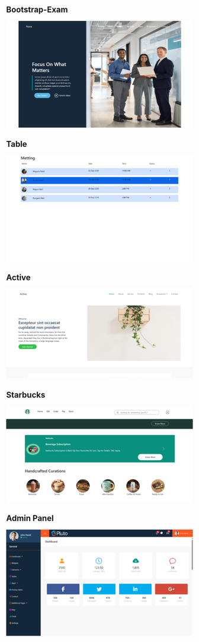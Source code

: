 <h2>Bootstrap-Exam</h2>

<a href="https://melodious-seahorse-9ac41c.netlify.app/"><img src="bootstrap-exam.png"></a>

<h2>Table</h2>

<a href="https://stunning-eclair-33dccf.netlify.app/"><img src="table.png"></a>

<h2>Active</h2>

<a href="https://phenomenal-custard-94f8d1.netlify.app/"><img src="active.png"></a>

<h2>Starbucks</h2>

<a href="https://gregarious-pastelito-e8d59b.netlify.app/"><img src="starbucks.png"></a>

<h2>Admin Panel</h2>

<a href="https://warm-meerkat-753954.netlify.app/"><img src="adminpanel.png"></a>
